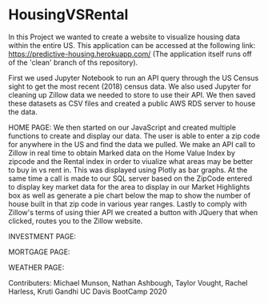 # HousingVSRental
In this Project we wanted to create a website to visualize housing data within the entire US. This application can be accessed at the following link: https://predictive-housing.herokuapp.com/ (The application itself runs off of the 'clean' branch of ths repository).

First we used Jupyter Notebook to run an API query through the US Census sight to get the most recent (2018) census data. We also used Jupyter for cleaning up Zillow data we needed to store to use their API. We then saved these datasets as CSV files and created a public AWS RDS server to house the data. 

HOME PAGE:
We then started on our JavaScript and created multiple functions to create and display our data.
The user is able to enter a zip code for anywhere in the US and find the data we pulled.
We make an API call to Zillow in real time to obtain Marked data on the Home Value Index by zipcode and the Rental index in order to viualize what areas may be better to buy in vs rent in. This was displayed using Plotly as bar graphs. 
At the same time a call is made to our SQL server based on the ZipCode entered to display key market data for the area to display in our Market Highlights box as well as generate a pie chart below the map to show the number of house built in that zip code in various year ranges. 
Lastly to comply with Zillow's terms of using thier API we created a button with JQuery that when clicked, routes you to the Zillow website. 

INVESTMENT PAGE:

MORTGAGE PAGE:

WEATHER PAGE:


Contributers: Michael Munson, Nathan Ashbough, Taylor Vought, Rachel Harless, Kruti Gandhi
UC Davis BootCamp 2020
